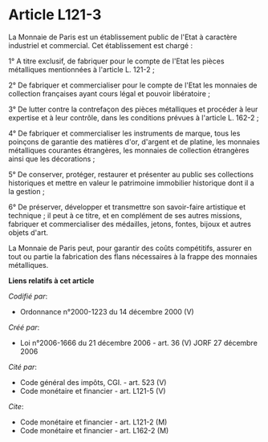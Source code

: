 # Article L121-3

La Monnaie de Paris est un établissement public de l'Etat à caractère industriel et commercial. Cet établissement est
chargé :

1° A titre exclusif, de fabriquer pour le compte de l'Etat les pièces métalliques mentionnées à l'article L. 121-2 ;

2° De fabriquer et commercialiser pour le compte de l'Etat les monnaies de collection françaises ayant cours légal et pouvoir
libératoire ;

3° De lutter contre la contrefaçon des pièces métalliques et procéder à leur expertise et à leur contrôle, dans les
conditions prévues à l'article L. 162-2 ;

4° De fabriquer et commercialiser les instruments de marque, tous les poinçons de garantie des matières d'or, d'argent et de
platine, les monnaies métalliques courantes étrangères, les monnaies de collection étrangères ainsi que les décorations ;

5° De conserver, protéger, restaurer et présenter au public ses collections historiques et mettre en valeur le patrimoine
immobilier historique dont il a la gestion ;

6° De préserver, développer et transmettre son savoir-faire artistique et technique ; il peut à ce titre, et en complément de
ses autres missions, fabriquer et commercialiser des médailles, jetons, fontes, bijoux et autres objets d'art.

La Monnaie de Paris peut, pour garantir des coûts compétitifs, assurer en tout ou partie la fabrication des flans nécessaires
à la frappe des monnaies métalliques.

**Liens relatifs à cet article**

_Codifié par_:

  - Ordonnance n°2000-1223 du 14 décembre 2000 (V)

_Créé par_:

  - Loi n°2006-1666 du 21 décembre 2006 - art. 36 (V) JORF 27 décembre 2006

_Cité par_:

  - Code général des impôts, CGI. - art. 523 (V)
  - Code monétaire et financier - art. L121-5 (V)

_Cite_:

  - Code monétaire et financier - art. L121-2 (M)
  - Code monétaire et financier - art. L162-2 (M)
